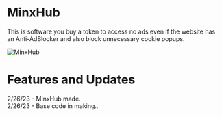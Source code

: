 # MinxHub
This is software you buy a token to access no ads even if the website has an Anti-AdBlocker and also block unnecessary cookie popups. 

![MinxHub](https://user-images.githubusercontent.com/82759997/221420487-5b2f0185-a761-4141-b34d-e692abe8be51.png)

# Features and Updates
2/26/23 - MinxHub made.                                   
2/26/23 - Base code in making..

